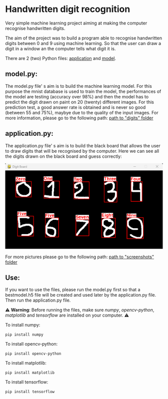 # Handwritten digit recognition

Very simple machine learning project aiming at making the computer recognise handwritten digits.

The aim of the project was to build a program able to recognise handwritten digits between 0 and 9 using machine learning. So that the user can draw a digit in a window an the computer tells what digit it is.

There are 2 (two) Python files: [application](application.py) and [model](model.py). 

## model.py:
The model.py file' s aim is to build the machine learning model. For this purpose the mnist database is used to train the model, the performances of the model are testing (accuracy over 98%) and then the model has to predict the digit drawn on paint on 20 (twenty) different images. 
For this prediction test, a good answer rate is obtained and is never so good (between 55 and 75%), maybye due to the quality of the input images. For more information, please go to the following path: [path to "digits" folder](digits)


## application.py:
The application.py file' s aim is to build the black board that allows the user to draw digits that will be recognised by the computer. Here we can see all the digits drawn on the black board and guess correctly: 

![Screenshot](screenshots/all_digits.png)

For more pictures please go to the following path: [path to "screenshots" folder](screenshots)


## Use:
If you want to use the files, please run the model.py first so that a bestmodel.h5 file will be created and used later by the application.py file. Then run the application.py file.


⚠️ **Warning**: Before running the files, make sure *numpy*, *opencv-python*, *matplotlib* and *tensorflow* are installed on your computer. ⚠️

To install numpy:
```  
pip install numpy
```

To install opencv-python:
```  
pip install opencv-python
```

To install matplotlib:
```  
pip install matplotlib
```

To install tensorflow:
```  
pip install tensorflow
```
